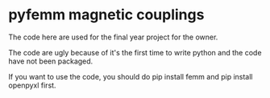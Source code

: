 # pyfemm magnetic couplings
The code here are used for the final year project for the owner. 

The code are ugly because of it's the first time to write python and the code have not been packaged.

If you want to use the code, you should do pip install femm and pip install openpyxl first.
